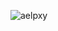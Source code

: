 <p>
  <img align="center"
       src="https://github-readme-stats.vercel.app/api/top-langs?username=aelpxy&show_icons=true&locale=en&count_private=true"
       alt="aelpxy" />
</p>
